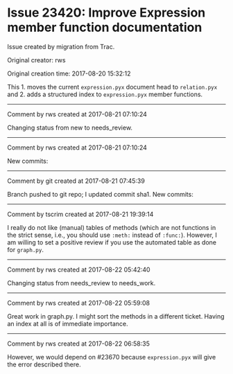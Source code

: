 # Issue 23420: Improve Expression member function documentation

Issue created by migration from Trac.

Original creator: rws

Original creation time: 2017-08-20 15:32:12

This 1. moves the current `expression.pyx` document head to `relation.pyx` and 2. adds a structured index to `expression.pyx` member functions.


---

Comment by rws created at 2017-08-21 07:10:24

Changing status from new to needs_review.


---

Comment by rws created at 2017-08-21 07:10:24

New commits:


---

Comment by git created at 2017-08-21 07:45:39

Branch pushed to git repo; I updated commit sha1. New commits:


---

Comment by tscrim created at 2017-08-21 19:39:14

I really do not like (manual) tables of methods (which are not functions in the strict sense, i.e., you should use `:meth:` instead of `:func:`). However, I am willing to set a positive review if you use the automated table as done for `graph.py`.


---

Comment by rws created at 2017-08-22 05:42:40

Changing status from needs_review to needs_work.


---

Comment by rws created at 2017-08-22 05:59:08

Great work in graph.py. I might sort the methods in a different ticket. Having an index at all is of immediate importance.


---

Comment by rws created at 2017-08-22 06:58:35

However, we would depend on #23670 because `expression.pyx` will give the error described there.
